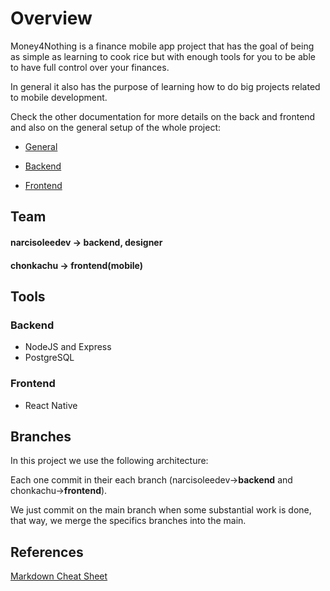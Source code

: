 # Overview

Money4Nothing is a finance mobile app project that has the goal of being as simple as learning to cook rice but with enough tools for you to be able to have full control over your finances.

In general it also has the purpose of learning how to do big projects related to mobile development.

Check the other documentation for more details on the back and frontend and also on the general setup of the whole project:

- [General](https://github.com/narcisoleedev/moneyfornothing/blob/main/doc/general.md)

- [Backend](https://github.com/narcisoleedev/moneyfornothing/blob/main/doc/backend.md)

- [Frontend](https://github.com/narcisoleedev/moneyfornothing/blob/main/doc/frontend.md)

## Team 

#### narcisoleedev -> backend, designer

#### chonkachu -> frontend(mobile)

## Tools

### Backend

- NodeJS and Express
- PostgreSQL

### Frontend

- React Native

## Branches 

In this project we use the following architecture:

Each one commit in their each branch (narcisoleedev->**backend** and chonkachu->**frontend**).

We just commit on the main branch when some substantial work is done, that way, we merge the specifics branches into the main.

## References 

[Markdown Cheat Sheet](https://www.markdownguide.org/cheat-sheet/)

